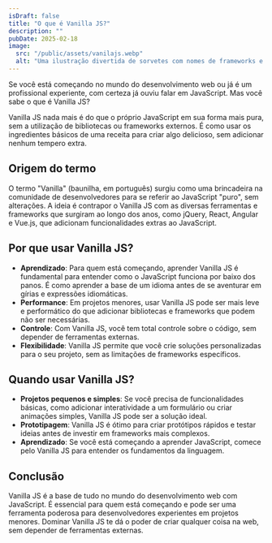 ```yaml
---
isDraft: false
title: "O que é Vanilla JS?"
description: ""
pubDate: 2025-02-18
image:
  src: "/public/assets/vanilajs.webp"
  alt: "Uma ilustração divertida de sorvetes com nomes de frameworks e bibliotecas JavaScript, brincando com o termo 'vanilla' para se referir ao JavaScript puro."
---
```


Se você está começando no mundo do desenvolvimento web ou já é um profissional experiente, com certeza já ouviu falar em JavaScript. Mas você sabe o que é Vanilla JS?

Vanilla JS nada mais é do que o próprio JavaScript em sua forma mais pura, sem a utilização de bibliotecas ou frameworks externos. É como usar os ingredientes básicos de uma receita para criar algo delicioso, sem adicionar nenhum tempero extra.

## Origem do termo

O termo "Vanilla" (baunilha, em português) surgiu como uma brincadeira na comunidade de desenvolvedores para se referir ao JavaScript "puro", sem alterações. A ideia é contrapor o Vanilla JS com as diversas ferramentas e frameworks que surgiram ao longo dos anos, como jQuery, React, Angular e Vue.js, que adicionam funcionalidades extras ao JavaScript.

## Por que usar Vanilla JS?

- **Aprendizado**: Para quem está começando, aprender Vanilla JS é fundamental para entender como o JavaScript funciona por baixo dos panos. É como aprender a base de um idioma antes de se aventurar em gírias e expressões idiomáticas.
- **Performance**: Em projetos menores, usar Vanilla JS pode ser mais leve e performático do que adicionar bibliotecas e frameworks que podem não ser necessárias.
- **Controle**: Com Vanilla JS, você tem total controle sobre o código, sem depender de ferramentas externas.
- **Flexibilidade**: Vanilla JS permite que você crie soluções personalizadas para o seu projeto, sem as limitações de frameworks específicos.

## Quando usar Vanilla JS?

- **Projetos pequenos e simples**: Se você precisa de funcionalidades básicas, como adicionar interatividade a um formulário ou criar animações simples, Vanilla JS pode ser a solução ideal.
- **Prototipagem**: Vanilla JS é ótimo para criar protótipos rápidos e testar ideias antes de investir em frameworks mais complexos.
- **Aprendizado**: Se você está começando a aprender JavaScript, comece pelo Vanilla JS para entender os fundamentos da linguagem.

## Conclusão

Vanilla JS é a base de tudo no mundo do desenvolvimento web com JavaScript. É essencial para quem está começando e pode ser uma ferramenta poderosa para desenvolvedores experientes em projetos menores. Dominar Vanilla JS te dá o poder de criar qualquer coisa na web, sem depender de ferramentas externas.
